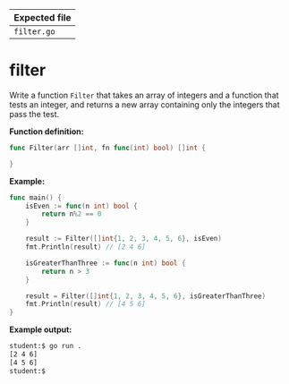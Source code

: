 | Expected file |
| ------------- |
| `filter.go`   |

# filter

Write a function `Filter` that takes an array of integers and a function that tests an integer, and returns a new array containing only the integers that pass the test.

**Function definition:**

```go
func Filter(arr []int, fn func(int) bool) []int {

}
```

**Example:**

```go
func main() {
    isEven := func(n int) bool {
        return n%2 == 0
    }

    result := Filter([]int{1, 2, 3, 4, 5, 6}, isEven)
    fmt.Println(result) // [2 4 6]

    isGreaterThanThree := func(n int) bool {
        return n > 3
    }

    result = Filter([]int{1, 2, 3, 4, 5, 6}, isGreaterThanThree)
    fmt.Println(result) // [4 5 6]
}
```

**Example output:**

```sh
student:$ go run .
[2 4 6]
[4 5 6]
student:$
```
